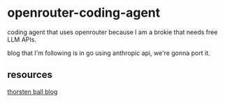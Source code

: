 # openrouter-coding-agent
coding agent that uses openrouter because I am a brokie that needs free LLM APIs.

blog that I'm following is in go using anthropic api, we're gonna port it.
## resources
[thorsten ball blog](https://ampcode.com/how-to-build-an-agent)
